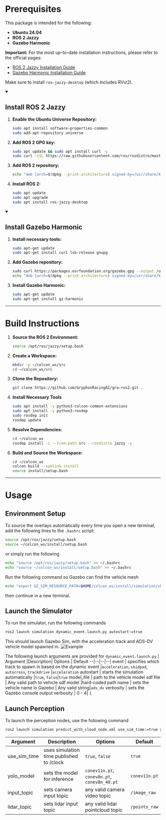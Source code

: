 # Prerequisites
This package is intended for the following:

- **Ubuntu 24.04**
- **ROS 2 Jazzy**
- **Gazebo Harmonic**


**Important:** For the most up-to-date installation instructions, please refer to the official pages:  
- [ROS 2 Jazzy Installation Guide](https://docs.ros.org/en/jazzy/Installation.html)  
- [Gazebo Harmonic Installation Guide](https://gazebosim.org/docs/harmonic/install_ubuntu/)

Make sure to install `ros-jazzy-desktop` (which includes RViz2).

<details open>
  <summary><h2>Install ROS 2 Jazzy</h2></summary>

  1. **Enable the Ubuntu Universe Repository:**
  
      ```bash
      sudo apt install software-properties-common
      sudo add-apt-repository universe
      ```

  2. **Add ROS 2 GPG key:**

      ```bash
      sudo apt update && sudo apt install curl -y
      sudo curl -sSL https://raw.githubusercontent.com/ros/rosdistro/master/ros.key -o /usr/share/keyrings/ros-archive-keyring.gpg
      ```

  3. **Add ROS 2 repository:**

      ```bash
      echo "deb [arch=$(dpkg --print-architecture) signed-by=/usr/share/keyrings/ros-archive-keyring.gpg] http://packages.ros.org/ros2/ubuntu $(. /etc/os-release && echo $UBUNTU_CODENAME) main" | sudo tee /etc/apt/sources.list.d/ros2.list > /dev/null
      ```

  4. **Install ROS 2:**

      ```bash
      sudo apt update
      sudo apt upgrade
      sudo apt install ros-jazzy-desktop
      ```

</details>
<details open>
  <summary><h2>Install Gazebo Harmonic</h2></summary>

  1. **Install necessary tools:**

      ```bash
      sudo apt-get update
      sudo apt-get install curl lsb-release gnupg
      ```
  2. **Add Gazebo repository:**

      ```bash
      sudo curl https://packages.osrfoundation.org/gazebo.gpg --output /usr/share/keyrings/pkgs-osrf-archive-keyring.gpg
      echo "deb [arch=$(dpkg --print-architecture) signed-by=/usr/share/keyrings/pkgs-osrf-archive-keyring.gpg] http://packages.osrfoundation.org/gazebo/ubuntu-stable $(lsb_release -cs) main" | sudo tee /etc/apt/sources.list.d/gazebo-stable.list > /dev/null
      ```

  3. **Install Gazebo Harmonic:**

      ```bash
      sudo apt-get update
      sudo apt-get install gz-harmonic
      ```

</details>

---

# Build Instructions

1. **Source the ROS 2 Environment:**

    ```bash
    source /opt/ros/jazzy/setup.bash
    ```

2. **Create a Workspace:**

    ```bash
    mkdir -p ~/colcon_ws/src
    cd ~/colcon_ws/src
    ```

3. **Clone the Repository:**

    ```bash
    git clone https://github.com/GryphonRacingAI/gra-ros2.git .
    ```
4. **Install Necessary Tools**
    ```bash
    sudo apt install -y python3-colcon-common-extensions
    sudo apt install -y python3-rosdep
    sudo rosdep init
    rosdep update
    ```

5. **Resolve Dependencies:**

    ```bash
    cd ~/colcon_ws
    rosdep install -i --from-path src --rosdistro jazzy -y
    ```

6. **Build and Source the Workspace:**

    ```bash
    cd ~/colcon_ws
    colcon build --symlink-install
    source install/setup.bash
    ```

---

# Usage

## Environment Setup

To source the overlays automatically every time you open a new terminal, add the following lines to the `.bashrc` script:
```bash
source /opt/ros/jazzy/setup.bash
source ~/colcon_ws/install/setup.bash
```

or simply run the following
```bash
echo "source /opt/ros/jazzy/setup.bash" >> ~/.bashrc
echo "source ~/colcon_ws/install/setup.bash" >> ~/.bashrc
```

Run the following command so Gazebo can find the vehicle mesh
```bash
echo "export GZ_SIM_RESOURCE_PATH=$HOME/colcon_ws/install/simulation/share/" >> ~/.bashrc
```
then continue in a new terminal.

## Launch the Simulator

To run the simulator, run the following commands

```bash
ros2 launch simulation dynamic_event.launch.py autostart:=true
```
This should launch Gazebo Sim, with the acceleration track and ADS-DV vehicle model spawned in.
![Example](https://github.com/user-attachments/assets/99254e31-ed0a-49ae-9bee-ec22e6a2810f)

The following launch arguments are provided for `dynamic_event.launch.py`
  | Argument |Description| Options | Default
--|--|--|--|
event | specifies which track to spawn in based on the dynamic event |`acceleration`, `skidpad`, `autocross`, `trackdrive` |`acceleration`
autostart | starts the simulation automatically |`true`, `false`|`true`
model_file | path to the vehicle model sdf file | Any valid path to vehicle sdf model |hard-coded path
name | sets the vehicle name in Gazebo | Any valid string|`ads_dv`
verbosity | sets the Gazebo console output verbosity | 0 - 4| `1`

## Launch Perception

To launch the perception nodes, use the following command

```bash
ros2 launch simulation predict_with_cloud_node.xml use_sim_time:=true yolo_model:=conev11n.pt input_topic:=/zed2i/depth_camera/image lidar_topic:=/velodyne/points
```

| Argument |Description| Options | Default
|--|--|--|--|
| use_sim_time | uses simulation time published to /clock | `true`, `false` | `true`  |
| yolo_model | sets the model for inference | `conev11n.pt`, `conev8n.pt`, `conev8n_40.pt` | `conev11n.pt` |
| input_topic | sets camera input topic | any valid camera video topic | `/image_raw`  |
| lidar_topic | sets lidar input topic | any valid lidar pointcloud topic | `/points_raw`  |


